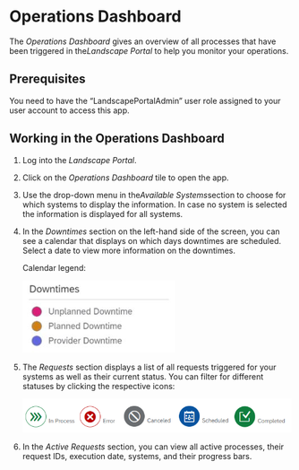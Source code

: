 <!-- loio0a3a7359c24341b5bac61652b4858bff -->

# Operations Dashboard

The *Operations Dashboard* gives an overview of all processes that have been triggered in the*Landscape Portal* to help you monitor your operations.



<a name="loio0a3a7359c24341b5bac61652b4858bff__section_umt_xqz_1tb"/>

## Prerequisites

You need to have the “LandscapePortalAdmin” user role assigned to your user account to access this app.



<a name="loio0a3a7359c24341b5bac61652b4858bff__section_vzk_yqz_1tb"/>

## Working in the Operations Dashboard

1.  Log into the *Landscape Portal*.

2.  Click on the *Operations Dashboard* tile to open the app.

3.  Use the drop-down menu in the*Available Systems*section to choose for which systems to display the information. In case no system is selected the information is displayed for all systems.

4.  In the *Downtimes* section on the left-hand side of the screen, you can see a calendar that displays on which days downtimes are scheduled. Select a date to view more information on the downtimes.

    Calendar legend:

    ![](images/Downtimes_b54de52.jpg)

5.  The *Requests* section displays a list of all requests triggered for your systems as well as their current status. You can filter for different statuses by clicking the respective icons:

    ![](images/request_status_6a29842.png)



6.  In the *Active Requests* section, you can view all active processes, their request IDs, execution date, systems, and their progress bars.


